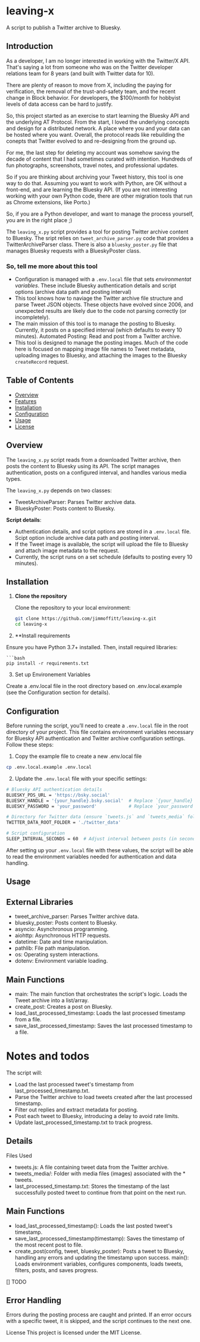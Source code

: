 # leaving-x
A script to publish a Twitter archive to Bluesky.


## Introduction

As a developer, I am no longer interested in working with the Twitter/X API. That's saying a lot from someone who was on the Twitter developer relations team for 8 years (and built with Twitter data for 10). 

There are plenty of reason to move from X, including the paying for verification, the removal of the trust-and-safety team, and the recent change in Block behavior. For developers, the $100/month for hobbyist levels of data access can be hard to justify. 

So, this project started as an exercise to start learning the Bluesky API and the underlying AT Protocol. From the start, I loved the underlying concepts and design for a distributed network. A place where you and your data can be hosted where you want. Overall, the protocol reads like rebuilding the conepts that Twitter evolved to and re-designing from the ground up. 

For me, the last step for deleting my account was somehow saving the decade of content that I had sometimes curated with intention. Hundreds of fun photographs, screenshots, travel notes, and professional updates. 

So if you are thinking about archiving your Tweet history, this tool is one way to do that. Assuming you want to work with Python, are OK without a front-end, and are learning the Bluesky API. (If you are not interesting working with your own Python code, there are other migration tools that run as Chrome extensions, like Porto.)

So, if you are a Python developer, and want to manage the process yourself, you are in the right place ;) 

The `leaving_x.py` script provides a tool for posting Twitter archive content to Bluesky. The sript relies on `tweet_archive_parser.py` code that provides a TwitterArchiveParser class. There is also a `bluesky_poster.py` file that manages Bluesky requests with a BlueskyPoster class.  

### So, tell me more about this tool 
* Configuration is managed with a `.env.local` file that sets *environmentat variables*. These include Bluesky authentication details and script options (archive data path and posting interval)
* This tool knows how to naviage the Twitter archive file structure and parse Tweet JSON objects. These objects have evolved since 2006, and unexpected results are likely due to the code not parsing correctly (or incompletely). 
* The main mission of this tool is to manage the posting to Bluesky. Currently, it posts on a specified interval (which defaults to every 10 minutes).  Automated Posting: Read and post from a Twitter archive.
* This tool is designed to manage the posting images. Much of the code here is focused on mapping image file names to Tweet metadata, uploading images to Bluesky, and attaching the images to the Bluesky `createRecord` request. 

## Table of Contents

- [Overview](#overview)
- [Features](#features)
- [Installation](#installation)
- [Configuration](#configuration)
- [Usage](#usage)
- [License](#license)

## Overview

The `leaving_x.py` script reads from a downloaded Twitter archive, then posts the content to Bluesky using its API. The script manages authentication, posts on a configured interval, and handles various media types.

The `leaving_x.py` depends on two classes:
* TweetArchiveParser: Parses Twitter archive data.
* BlueskyPoster: Posts content to Bluesky.

**Script details**:
* Authentication details, and script options are stored in a `.env.local` file. Scipt option include archive data path and posting interval.
* If the Tweet image is available, the script will upload the file to Bluesky and attach image metadata to the request. 
* Currently, the script runs on a set schedule (defaults to posting every 10 minutes). 

## Installation

1. **Clone the repository**

   Clone the repository to your local environment:

   ```bash
   git clone https://github.com/jimmoffitt/leaving-x.git
   cd leaving-x

2. **Install requirements

Ensure you have Python 3.7+ installed. Then, install required libraries:

    ```bash
    pip install -r requirements.txt

3. Set up Environement Variables

Create a .env.local file in the root directory based on .env.local.example (see the Configuration section for details).


## Configuration

Before running the script, you’ll need to create a `.env.local` file in the root directory of your project. This file contains environment variables necessary for Bluesky API authentication and Twitter archive configuration settings. Follow these steps:

1. Copy the example file to create a new .env.local file
```bash
cp .env.local.example .env.local
```

2. Update the `.env.local` file with your specific settings:

```bash
# Bluesky API authentication details
BLUESKY_PDS_URL = 'https://bsky.social'
BLUESKY_HANDLE = '{your_handle}.bsky.social'  # Replace `{your_handle}` with your actual Bluesky handle
BLUESKY_PASSWORD = 'your_password'            # Replace `your_password` with your Bluesky password

# Directory for Twitter data (ensure `tweets.js` and `tweets_media` folder are here)
TWITTER_DATA_ROOT_FOLDER = './twitter_data'

# Script configuration
SLEEP_INTERVAL_SECONDS = 60  # Adjust interval between posts (in seconds)
```

After setting up your `.env.local` file with these values, the script will be able to read the environment variables needed for authentication and data handling.

## Usage



### 

## External Libraries
* tweet_archive_parser: Parses Twitter archive data.
* bluesky_poster: Posts content to Bluesky.
* asyncio: Asynchronous programming.
* aiohttp: Asynchronous HTTP requests.
* datetime: Date and time manipulation.
* pathlib: File path manipulation.
* os: Operating system interactions.
* dotenv: Environment variable loading.

## Main Functions
* main: The main function that orchestrates the script's logic. Loads the Tweet archive into a list/array. 
* create_post: Creates a post on Bluesky.
* load_last_processed_timestamp: Loads the last processed timestamp from a file.
* save_last_processed_timestamp: Saves the last processed timestamp to a file.

# Notes and todos

The script will:

* Load the last processed tweet's timestamp from last_processed_timestamp.txt.
* Parse the Twitter archive to load tweets created after the last processed timestamp.
* Filter out replies and extract metadata for posting.
* Post each tweet to Bluesky, introducing a delay to avoid rate limits.
* Update last_processed_timestamp.txt to track progress.

## Details
Files Used
* tweets.js: A file containing tweet data from the Twitter archive.
* tweets_media/: Folder with media files (images) associated with the * tweets.
* last_processed_timestamp.txt: Stores the timestamp of the last successfully posted tweet to continue from that point on the next run.

## Main Functions
* load_last_processed_timestamp(): Loads the last posted tweet's timestamp.
* save_last_processed_timestamp(timestamp): Saves the timestamp of the most recent post to file.
* create_post(config, tweet, bluesky_poster): Posts a tweet to Bluesky, handling any errors and updating the timestamp upon success.
main(): Loads environment variables, configures components, loads tweets, filters, posts, and saves progress.

[] TODO
## Error Handling
Errors during the posting process are caught and printed. If an error occurs with a specific tweet, it is skipped, and the script continues to the next one.

License
This project is licensed under the MIT License.